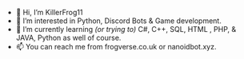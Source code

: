 - 👋 Hi, I’m KillerFrog11
- 👀 I’m interested in Python, Discord Bots & Game development.
- 🌱 I’m currently learning _(or trying to)_ C#, C++, SQL, HTML , PHP, & JAVA, Python as well of course.
- 📫 You can reach me from frogverse.co.uk or nanoidbot.xyz.

<!---
KillerFrog11/KillerFrog11 is a ✨ special ✨ repository because its `README.md` (this file) appears on your GitHub profile.
You can click the Preview link to take a look at your changes.

GitHub is right, Frog is special.
--->
